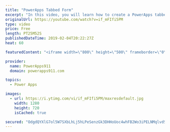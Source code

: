 ```yaml
---
title: "PowerApps Tabbed Form"
excerpt: "In this video, you will learn how to create a PowerApps tabbed form for working with your data. This allows you to build a better user experience or UX by avoiding scrolling.  Introduction to PowerApps forms https://www.youtube.com/watch?v=yT4gGVunU0o  PowerApps Training available at https://www.PowerApps911.com/training"
originalUrl: https://youtube.com/watch?v=if_mFIfi5PM
type: video
price: Free
length: PT25M52S
publishedDateTime: 2019-02-04T20:22:27Z
heat: 60

featuredContent: "<iframe width=\"800\" height=\"500\" frameborder=\"0\" src=\"https://www.youtube.com/embed/if_mFIfi5PM\" allow=\"accelerometer; autoplay; encrypted-media; gyroscope; picture-in-picture\" allowfullscreen></iframe>"

provider:
  name: PowerApps911
  domain: powerapps911.com

topics:
  - Power Apps

images:
  - url: https://i.ytimg.com/vi/if_mFIfi5PM/maxresdefault.jpg
    width: 1280
    height: 720
    isCached: true

secured: "OdgdQYXlG7ol5W7SXbLhLj5hLPeSenzGk3DHHoUoc4whFB2Wo3iPELNMqlvdSIq3Vb9OUHLy7L8l5KutleyjMm+IbK/ZwWxwg9sRFsH/9GTaZDI4xiFfRrMlIiWZ+4fAg9NjtAJTCZoTLgty6IvLcJ7yjbA9S0krNlbodwHrZwYFBY5DXbTSv2VY1ahVzraAyzbEgjiHIW94BT9wImo8qxmUAAtSk+Dgg9wu3Ef6AW/sE7PwVKVmwkgudZi+OqAqB5eA4GrFcULfEW5fyDp4I9gyX7OrQn8W6FNDXqQ7QtXtcosvxsaecPnH/G2RU3PMbe/5wbxU1zpl4v/p5kGe1Du9Ozt4UFa7kN6Uvf/cyS+/dG6ybKf+J309Qy1S0ZH7VBhirEvKDQTvMlaaWJvNjhnZ/7hq+mqjcgJFtIFyY/8=;Y1I7ZDs0ycLPJj7JQsVFVg=="
---
```


